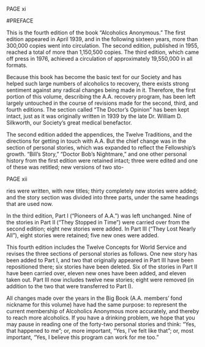 PAGE xi

#PREFACE

  This is the fourth edition of the book “Alcoholics Anonymous.” The first edition appeared in April 1939, and in the following sixteen years, more than 300,000 copies went into circulation. The second edition, published in 1955, reached a total of more than 1,150,500 copies. The third edition, which came off press in 1976, achieved a circulation of approximately 19,550,000 in all formats.

  Because this book has become the basic text for our Society and has helped such large numbers of alcoholics to recovery, there exists strong sentiment against any radical changes being made in it. Therefore, the first portion of this volume, describing the A.A. recovery program, has been left largely untouched in the course of revisions made for the second, third, and fourth editions. The section called “The Doctor’s Opinion” has been kept intact, just as it was originally written in 1939 by the late Dr. William D. Silkworth, our Society’s great medical benefactor.

  The second edition added the appendices, the Twelve Traditions, and the directions for getting in touch with A.A. But the chief change was in the section of personal stories, which was expanded to reflect the Fellowship’s growth. “Bill’s Story,” “Doctor Bob’s Nightmare,” and one other personal history from the first edition were retained intact; three were edited and one of these was retitled; new versions of two sto-

PAGE xii

ries were written, with new titles; thirty completely new stories were added; and the story section was divided into three parts, under the same headings that are used now.

  In the third edition, Part I (“Pioneers of A.A.”) was left unchanged. Nine of the stories in Part II (“They Stopped in Time”) were carried over from the second edition; eight new stories were added. In Part III (“They Lost Nearly All”), eight stories were retained; five new ones were added.

  This fourth edition includes the Twelve Concepts for World Service and revises the three sections of personal stories as follows. One new story has been added to Part I, and two that originally appeared in Part III have been repositioned there; six stories have been deleted. Six of the stories in Part II have been carried over, eleven new ones have been added, and eleven taken out. Part III now includes twelve new stories; eight were removed (in addition to the two that were transferred to Part I).

  All changes made over the years in the Big Book (A.A. members’ fond nickname for this volume) have had the same purpose: to represent the current membership of Alcoholics Anonymous more accurately, and thereby to reach more alcoholics. If you have a drinking problem, we hope that you may pause in reading one of the forty-two personal stories and think: “Yes, that happened to me”; or, more important, “Yes, I’ve felt like that”; or, most important, “Yes, I believe this program can work for me too.”
